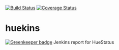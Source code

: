 

[![Build Status](https://travis-ci.org/APCOvernight/huekins.svg?branch=master)](https://travis-ci.org/APCOvernight/huekins)
[![Coverage Status](https://coveralls.io/repos/github/APCOvernight/huekins/badge.svg?branch=master)](https://coveralls.io/github/APCOvernight/huekins?branch=master)


# huekins

[![Greenkeeper badge](https://badges.greenkeeper.io/APCOvernight/huekins.svg)](https://greenkeeper.io/)
Jenkins report for HueStatus
